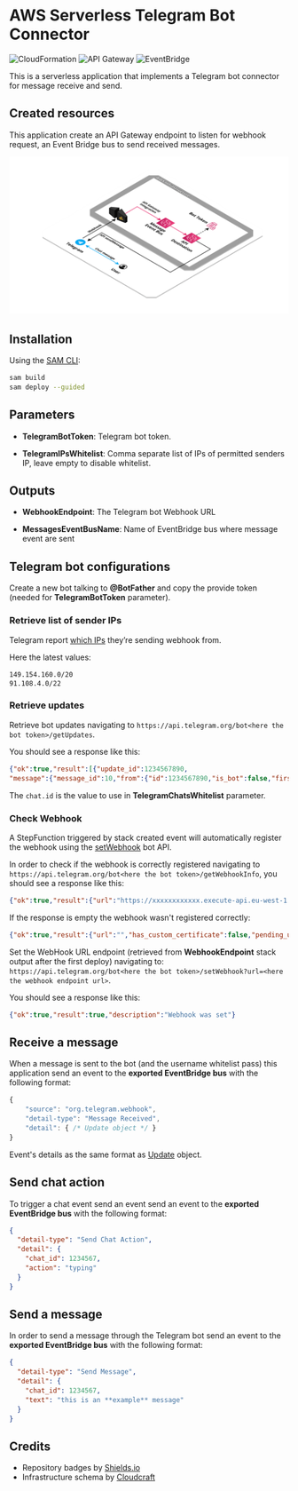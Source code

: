 # AWS Serverless Telegram Bot Connector

![CloudFormation](https://img.shields.io/badge/-CloudFormation-%23FF4F8B)
![API Gateway](https://img.shields.io/badge/-API%20Gateway-%23A166FF)
![EventBridge](https://img.shields.io/badge/-EventBridge-%23FF4F8B)

This is a serverless application that implements a Telegram bot connector for message receive and send.

## Created resources

This application create an API Gateway endpoint to listen for webhook request, an Event Bridge bus to send received messages.

![Infrastructure Schema](./doc/schema.png)

## Installation

Using the [SAM CLI](https://docs.aws.amazon.com/serverless-application-model/latest/developerguide/what-is-sam.html):
```bash
sam build
sam deploy --guided
```

## Parameters

- **TelegramBotToken**: Telegram bot token.

- **TelegramIPsWhitelist**: Comma separate list of IPs of permitted senders IP, leave empty to disable whitelist.

## Outputs

- **WebhookEndpoint**: The Telegram bot Webhook URL

- **MessagesEventBusName**: Name of EventBridge bus where message event are sent

## Telegram bot configurations

Create a new bot talking to **@BotFather** and copy the provide token (needed for **TelegramBotToken** parameter).

### Retrieve list of sender IPs

Telegram report [which IPs](https://core.telegram.org/bots/webhooks#the-short-version) they’re sending webhook from.

Here the latest values:
```
149.154.160.0/20
91.108.4.0/22
```

### Retrieve updates

Retrieve bot updates navigating to `https://api.telegram.org/bot<here the bot token>/getUpdates`.

You should see a response like this:
```json
{"ok":true,"result":[{"update_id":1234567890,
"message":{"message_id":10,"from":{"id":1234567890,"is_bot":false,"first_name":"Fabio","username":"daaru","language_code":"it"},"chat":{"id":1234567890,"first_name":"Fabio","username":"daaru","type":"private"},"date":1234567890,"text":"test"}}]}
```

The `chat.id` is the value to use in **TelegramChatsWhitelist** parameter.

### Check Webhook

A StepFunction triggered by stack created event will automatically register the webhook using the [setWebhook](https://core.telegram.org/bots/api#setwebhook) bot API.

In order to check if the webhook is correctly registered navigating to `https://api.telegram.org/bot<here the bot token>/getWebhookInfo`, you should see a response like this:
```json
{"ok":true,"result":{"url":"https://xxxxxxxxxxxx.execute-api.eu-west-1.amazonaws.com/webhook/","has_custom_certificate":false,"pending_update_count":0,"max_connections":40,"ip_address":"0.0.0.0"}}
```

If the response is empty the webhook wasn't registered correctly:
```json
{"ok":true,"result":{"url":"","has_custom_certificate":false,"pending_update_count":0}}
```

Set the WebHook URL endpoint (retrieved from **WebhookEndpoint** stack output after the first deploy) navigating to: `https://api.telegram.org/bot<here the bot token>/setWebhook?url=<here the webhook endpoint url>`. 

You should see a response like this:
```json
{"ok":true,"result":true,"description":"Webhook was set"}
```

## Receive a message

When a message is sent to the bot (and the username whitelist pass) this application send an event to the **exported EventBridge bus** with the following format:
```js
{
    "source": "org.telegram.webhook",
    "detail-type": "Message Received",
    "detail": { /* Update object */ }
}
```

Event's details as the same format as [Update](https://core.telegram.org/bots/api#update) object.

## Send chat action

To trigger a chat event send an event send an event to the **exported EventBridge bus** with the following format:
```json
{
  "detail-type": "Send Chat Action",
  "detail": {
    "chat_id": 1234567,
    "action": "typing"
  }
}
```

## Send a message

In order to send a message through the Telegram bot send an event to the **exported EventBridge bus** with the following format:
```json
{
  "detail-type": "Send Message",
  "detail": {
    "chat_id": 1234567,
    "text": "this is an **example** message"
  }
}
```

## Credits

- Repository badges by [Shields.io](https://shields.io/)
- Infrastructure schema by [Cloudcraft](https://www.cloudcraft.co/)
